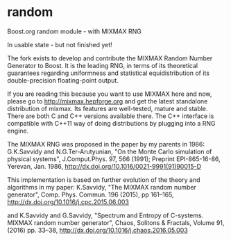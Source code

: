 # random
Boost.org random module - with MIXMAX RNG

In usable state - but not finished yet!

The fork exists to develop and contribute the MIXMAX Random Number Generator to Boost.
It is the leading RNG, in terms of its theoretical guarantees regarding uniformness and statistical
equidistribution of its double-precision floating-point output.

If you are reading this because you want to use MIXMAX here and now, please go to http://mixmax.hepforge.org
and get the latest standalone distribution of mixmax. Its features are well-tested, mature and stable.
There are both C and C++ versions available there. The C++ interface is compatible with C++11
way of doing distributions by plugging into a RNG engine.

The MIXMAX RNG was proposed in the paper by my parents in 1986:
   G.K.Savvidy and N.G.Ter-Arutyunian,
   "On the Monte Carlo simulation of physical systems",
   J.Comput.Phys. 97, 566 (1991);
   Preprint EPI-865-16-86, Yerevan, Jan. 1986, 
   http://dx.doi.org/10.1016/0021-9991(91)90015-D

This implementation is based on further evolution of the theory and algorithms in my paper:
   K.Savvidy, 
   "The MIXMAX random number generator", 
   Comp. Phys. Commun. 196 (2015), pp 161–165, 
   http://dx.doi.org/10.1016/j.cpc.2015.06.003

and
   K.Savvidy and G.Savvidy, 
   "Spectrum and Entropy of C-systems. MIXMAX random number generator", 
   Chaos, Solitons & Fractals, Volume 91, (2016) pp. 33–38, 
   http://dx.doi.org/10.1016/j.chaos.2016.05.003
